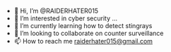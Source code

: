 - 👋 Hi, I’m @RAIDERHATER015
- 👀 I’m interested in cyber security ...
- 🌱 I’m currently learning how to detect stingrays
- 💞️ I’m looking to collaborate on counter surveillance 
- 📫 How to reach me raiderhater015@gmail.com 

<!---
RAIDERHATER015/RAIDERHATER015 is a ✨ special ✨ repository because its `README.md` (this file) appears on your GitHub profile.
You can click the Preview link to take a look at your changes.
--->

